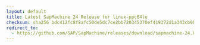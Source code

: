 ```yaml
---
layout: default
title: Latest SapMachine 24 Release for linux-ppc64le
checksum: sha256 bdc412fc8f8afc50de5dc7ce2bb720345370ef419372d1a343cb9b7f761a7d85
redirect_to:
  - https://github.com/SAP/SapMachine/releases/download/sapmachine-24.0.2/sapmachine-jre-24.0.2_linux-ppc64le_bin.tar.gz
---
```


